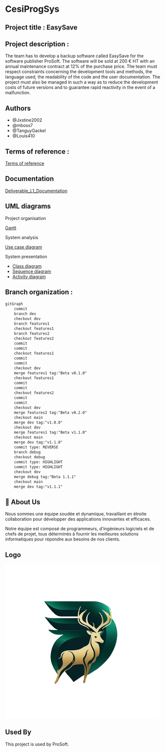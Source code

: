 ﻿# CesiProgSys

## Project title : EasySave

## Project description : 

The team has to develop a backup software called EasySave for the software publisher ProSoft. The software will be sold at 200 € HT with an annual maintenance contract at 12% of the purchase price. The team must respect constraints concerning the development tools and methods, the language used, the readability of the code and the user documentation. The project must also be managed in such a way as to reduce the development costs of future versions and to guarantee rapid reactivity in the event of a malfunction.

## Authors

- @Jxstine2002
- @mboss7
- @TanguyGackel
- @Louis410

## Terms of reference :

[Terms of reference](TermsOfReference.md)

## Documentation

[Deliverable_L1_Documentation](Deliverable_L1_Documentation.docx)

## UML diagrams

Project organisation

[Gantt](.\Diagrams\Gantt.md)

System analysis

[Use case diagram](.\Diagrams\DiagUseCase.md)

System presentation

- [Class diagram](.\Diagrams\DiagClasse.md)
- [Sequence diagram](.\Diagrams\DiagSequences)
- [Activity diagram](.\Diagrams\DiagActivity.md)


## Branch organization :
```mermaid
gitGraph
    commit
    branch dev
    checkout dev
    branch features1
    checkout features1
    branch features2
    checkout features2
    commit
    commit
    checkout features1
    commit
    commit
    checkout dev
    merge features1 tag:"Beta v0.1.0"
    checkout features1
    commit
    commit
    checkout features2
    commit
    commit
    checkout dev
    merge features2 tag:"Beta v0.2.0"
    checkout main
    merge dev tag:"v1.0.0"
    checkout dev
    merge features1 tag:"Beta v1.1.0"
    checkout main
    merge dev tag:"v1.1.0"
    commit type: REVERSE
    branch debug
    checkout debug
    commit type: HIGHLIGHT
    commit type: HIGHLIGHT
    checkout dev
    merge debug tag:"Beta 1.1.1"
    checkout main
    merge dev tag:"v1.1.1"
```

## 🚀 About Us

Nous sommes une équipe soudée et dynamique, travaillant en étroite collaboration pour développer des applications innovantes et efficaces.

Notre équipe est composé de programmeurs, d'ingénieurs logiciels et de chefs de projet, tous déterminés à fournir les meilleures solutions informatiques pour répondre aux besoins de nos clients.

## Logo

![Logo](.\Image\logo.png)

## Used By

This project is used by ProSoft.